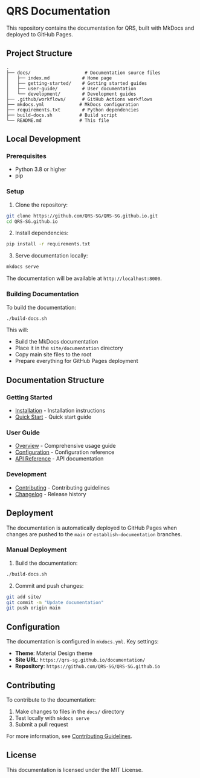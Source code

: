 # QRS Documentation

This repository contains the documentation for QRS, built with MkDocs and deployed to GitHub Pages.

## Project Structure

```
.
├── docs/                    # Documentation source files
│   ├── index.md            # Home page
│   ├── getting-started/    # Getting started guides
│   ├── user-guide/         # User documentation
│   └── development/        # Development guides
├── .github/workflows/      # GitHub Actions workflows
├── mkdocs.yml             # MkDocs configuration
├── requirements.txt        # Python dependencies
├── build-docs.sh          # Build script
└── README.md              # This file
```

## Local Development

### Prerequisites

- Python 3.8 or higher
- pip

### Setup

1. Clone the repository:
```bash
git clone https://github.com/QRS-SG/QRS-SG.github.io.git
cd QRS-SG.github.io
```

2. Install dependencies:
```bash
pip install -r requirements.txt
```

3. Serve documentation locally:
```bash
mkdocs serve
```

The documentation will be available at `http://localhost:8000`.

### Building Documentation

To build the documentation:

```bash
./build-docs.sh
```

This will:
- Build the MkDocs documentation
- Place it in the `site/documentation` directory
- Copy main site files to the root
- Prepare everything for GitHub Pages deployment

## Documentation Structure

### Getting Started
- [Installation](docs/getting-started/installation.md) - Installation instructions
- [Quick Start](docs/getting-started/quick-start.md) - Quick start guide

### User Guide
- [Overview](docs/user-guide/overview.md) - Comprehensive usage guide
- [Configuration](docs/user-guide/configuration.md) - Configuration reference
- [API Reference](docs/user-guide/api-reference.md) - API documentation

### Development
- [Contributing](docs/development/contributing.md) - Contributing guidelines
- [Changelog](docs/development/changelog.md) - Release history

## Deployment

The documentation is automatically deployed to GitHub Pages when changes are pushed to the `main` or `establish-documentation` branches.

### Manual Deployment

1. Build the documentation:
```bash
./build-docs.sh
```

2. Commit and push changes:
```bash
git add site/
git commit -m "Update documentation"
git push origin main
```

## Configuration

The documentation is configured in `mkdocs.yml`. Key settings:

- **Theme**: Material Design theme
- **Site URL**: `https://qrs-sg.github.io/documentation/`
- **Repository**: `https://github.com/QRS-SG/QRS-SG.github.io`

## Contributing

To contribute to the documentation:

1. Make changes to files in the `docs/` directory
2. Test locally with `mkdocs serve`
3. Submit a pull request

For more information, see [Contributing Guidelines](docs/development/contributing.md).

## License

This documentation is licensed under the MIT License.
